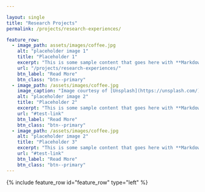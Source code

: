 ```yaml
---

layout: single
title: "Research Projects"
permalink: /projects/research-experiences/

feature_row:
  - image_path: assets/images/coffee.jpg
    alt: "placeholder image 1"
    title: "Placeholder 1"
    excerpt: "This is some sample content that goes here with **Markdown** formatting."
    url: "/projects/research-experiences/"
    btn_label: "Read More"
    btn_class: "btn--primary"
  - image_path: /assets/images/coffee.jpg
    image_caption: "Image courtesy of [Unsplash](https://unsplash.com/)"
    alt: "placeholder image 2"
    title: "Placeholder 2"
    excerpt: "This is some sample content that goes here with **Markdown** formatting."
    url: "#test-link"
    btn_label: "Read More"
    btn_class: "btn--primary"
  - image_path: /assets/images/coffee.jpg
    alt: "placeholder image 2"
    title: "Placeholder 3"
    excerpt: "This is some sample content that goes here with **Markdown** formatting."
    url: "#test-link"
    btn_label: "Read More"
    btn_class: "btn--primary"
---
```

{% include feature_row id="feature_row" type="left" %}
